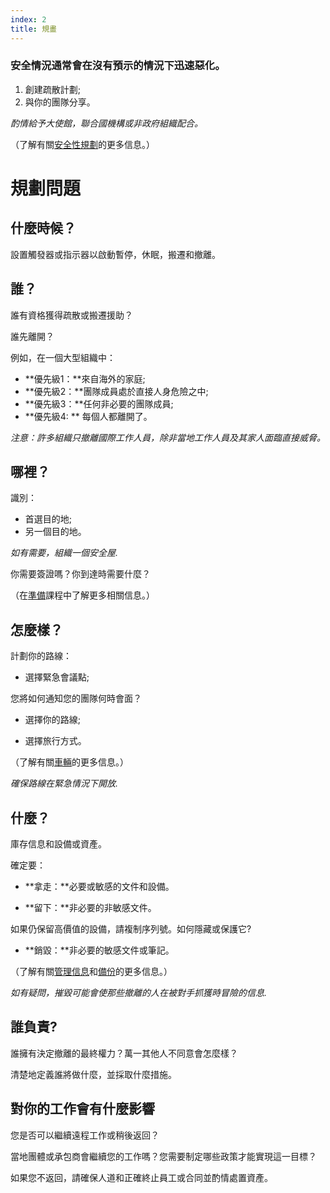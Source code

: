 ```yaml
---
index: 2
title: 規畫
---
```

### 安全情況通常會在沒有預示的情況下迅速惡化。

1.  創建疏散計劃;
2.  與你的團隊分享。

_酌情給予大使館，聯合國機構或非政府組織配合。_

（了解有關[安全性規劃](umbrella://assess-your-risk/security-planning)的更多信息。）

# 規劃問題

## 什麼時候？

設置觸發器或指示器以啟動暫停，休眠，搬遷和撤離。

## 誰？

誰有資格獲得疏散或搬遷援助？

誰先離開？

例如，在一個大型組織中：

*   **優先級1：**來自海外的家庭;
*   **優先級2：**團隊成員處於直接人身危險之中;
*   **優先級3：**任何非必要的團隊成員;
*   **優先級4: ** 每個人都離開了。

*注意：許多組織只撤離國際工作人員，除非當地工作人員及其家人面臨直接威脅。*

## 哪裡？

識別：

*   首選目的地;
*   另一個目的地。

_如有需要，組織一個安全屋._

你需要簽證嗎？你到達時需要什麼？

（在[準備](umbrella://travel/preparation)課程中了解更多相關信息。）

## 怎麼樣？

計劃你的路線：

*   選擇緊急會議點;

您將如何通知您的團隊何時會面？

*   選擇你的路線;

*   選擇旅行方式。

（了解有關[車輛](umbrella://travel/vehicles)的更多信息。）

_確保路線在緊急情況下開放._

## 什麼？

庫存信息和設備或資產。

確定要：

*   **拿走：**必要或敏感的文件和設備。

*   **留下：**非必要的非敏感文件。

如果仍保留高價值的設備，請複制序列號。如何隱藏或保護它?

*   **銷毀：**非必要的敏感文件或筆記。

（了解有關[管理信息](umbrella://information/managing-information)和[備份](umbrella://information/backing-up)的更多信息。）

_如有疑問，摧毀可能會使那些撤離的人在被對手抓獲時冒險的信息._

## 誰負責?

誰擁有決定撤離的最終權力？萬一其他人不同意會怎麼樣？

清楚地定義誰將做什麼，並採取什麼措施。

## 對你的工作會有什麼影響

您是否可以繼續遠程工作或稍後返回？

當地團體或承包商會繼續您的工作嗎？您需要制定哪些政策才能實現這一目標？

如果您不返回，請確保人道和正確終止員工或合同並酌情處置資產。